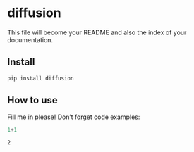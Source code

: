 # diffusion

<!-- WARNING: THIS FILE WAS AUTOGENERATED! DO NOT EDIT! -->

This file will become your README and also the index of your
documentation.

## Install

``` sh
pip install diffusion
```

## How to use

Fill me in please! Don’t forget code examples:

``` python
1+1
```

    2
